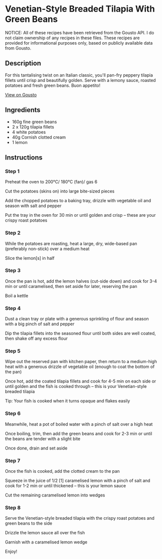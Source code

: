 # Venetian-Style Breaded Tilapia With Green Beans

NOTICE: All of these recipes have been retrieved from the Gousto API. I do not claim ownership of any recipes in these files. These recipes are provided for informational purposes only, based on publicly available data from Gousto.

## Description

For this tantalising twist on an Italian classic, you'll pan-fry peppery tilapia fillets until crisp and beautifully golden. Serve with a lemony sauce, roasted potatoes and fresh green beans. Buon appetito!

[View on Gousto](https://www.gousto.co.uk/recipes/cookbook/venetian-style-breaded-tilapia-with-green-beans)

## Ingredients

- 160g fine green beans
- 2 x 120g tilapia fillets
- 4 white potatoes
- 40g Cornish clotted cream
- 1 lemon

## Instructions


### Step 1

Preheat the oven to 200°C/ 180°C (fan)/ gas 6

Cut the potatoes (skins on) into large bite-sized pieces

Add the chopped potatoes to a baking tray, drizzle with vegetable oil and season with salt and pepper

Put the tray in the oven for 30 min or until golden and crisp – these are your crispy roast potatoes


### Step 2

While the potatoes are roasting, heat a large, dry, wide-based pan (preferably non-stick) over a medium heat

Slice the lemon<span class="text-danger">[s]</span> in half


### Step 3

Once the pan is hot, add the lemon halves (cut-side down) and cook for 3-4 min or until caramelised, then set aside for later, reserving the pan

Boil a kettle


### Step 4

Dust a clean tray or plate with a generous sprinkling of flour and season with a big pinch of salt and pepper

Dip the tilapia fillets into the seasoned flour until both sides are well coated, then shake off any excess flour


### Step 5

Wipe out the reserved pan with kitchen paper, then return to a medium-high heat with a generous drizzle of vegetable oil (enough to coat the bottom of the pan)

Once hot, add the coated tilapia fillets and cook for 4-5 min on each side or until golden and the fish is cooked through – this is your Venetian-style breaded tilapia

Tip: Your fish is cooked when it turns opaque and flakes easily


### Step 6

Meanwhile, heat a pot of boiled water with a pinch of salt over a high heat

Once boiling, trim, then add the green beans and cook for 2-3 min or until the beans are tender with a slight bite

Once done, drain and set aside


### Step 7

Once the fish is cooked, add the clotted cream to the pan

Squeeze in the juice of 1/2 <span class="text-danger">[1]</span> caramelised lemon with a pinch of salt and cook for 1-2 min or until thickened – this is your lemon sauce

Cut the remaining caramelised lemon into wedges

### Step 8

Serve the Venetian-style breaded tilapia with the crispy roast potatoes and green beans to the side

Drizzle the lemon sauce all over the fish

Garnish with a caramelised lemon wedge

Enjoy!

